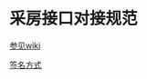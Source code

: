# 采房接口对接规范

[参见wiki](https://github.com/qiaofangyun/qf-housingacquisition/wiki/%E5%9F%8E%E5%B8%82%E8%8E%B7%E5%8F%96%E5%8C%BA%E5%9F%9F)

[签名方式](https://github.com/qiaofangyun/qf-marketing-openApi/wiki/%E7%AD%BE%E5%90%8D%E6%96%B9%E5%BC%8F)

